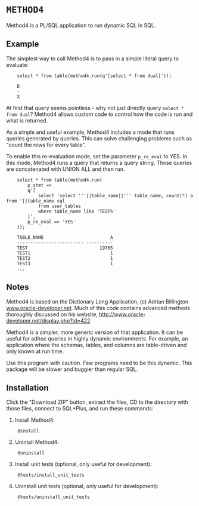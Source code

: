 `METHOD4`
============

Method4 is a PL/SQL application to run dynamic SQL in SQL.

## Example

The simplest way to call Method4 is to pass in a simple literal query to evaluate:

        select * from table(method4.run(q'[select * from dual]'));
        
        D
        -
        X

At first that query seems pointless - why not just directly query `select * from dual`?  Method4 allows custom code to control how the code is run and what is returned.

As a simple and useful example, Method4 includes a mode that runs queries generated by queries.  This can solve challenging problems such as "count the rows for every table".

To enable this re-evaluation mode, set the parameter `p_re_eval` to YES.  In this mode, Method4 runs a query that returns a query string.  Those queries are concatenated with UNION ALL and then run.

        select * from table(method4.run(
        	p_stmt =>
        	q'[
        		select 'select '''||table_name||''' table_name, count(*) a from '||table_name sql
        		from user_tables
        		where table_name like 'TEST%'
        	]',
        	p_re_eval => 'YES'
        ));
        
        TABLE_NAME                         A
        ------------------------- ----------
        TEST                           19765
        TEST1                              1
        TEST2                              1
        TEST3                              1
        ...

## Notes

Method4 is based on the Dictionary Long Application, (c) Adrian Billington www.oracle-developer.net.  Much of this code contains advanced methods thoroughly discussed on his website, http://www.oracle-developer.net/display.php?id=422

Method4 is a simpler, more generic version of that application.  It can be useful for adhoc queries in highly dynamic environments.  For example, an application where the schemas, tables, and columns are table-driven and only known at run time.

Use this program with caution.  Few programs need to be this dynamic.  This package will be slower and buggier than regular SQL.

## Installation

Click the "Download ZIP" button, extract the files, CD to the directory with those files, connect to SQL*Plus, and run these commands:

1. Install Method4:

        @install

2. Unintall Method4:

        @uninstall

3. Install unit tests (optional, only useful for development):

        @tests/install_unit_tests

4. Uninstall unit tests (optional, only useful for development):

        @tests/uninstall_unit_tests
